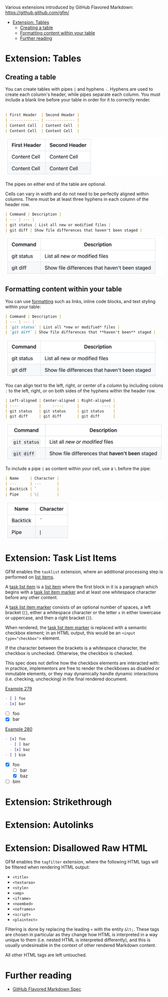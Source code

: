 Various extensions introduced by GitHub Flavored Markdown: https://github.github.com/gfm/

- [Extension: Tables](#extension-tables)
  - [Creating a table](#creating-a-table)
  - [Formatting content within your table](#formatting-content-within-your-table)
  - [Further reading](#further-reading)

# Extension: Tables

## Creating a table

You can create tables with pipes `|` and hyphens `-`. Hyphens are used to create each column's header, while pipes separate each column. You must include a blank line before your table in order for it to correctly render.

```markdown

| First Header  | Second Header |
| ------------- | ------------- |
| Content Cell  | Content Cell  |
| Content Cell  | Content Cell  |
```

![Screenshot of a GitHub Markdown table rendered as two equal columns. Headers are shown in boldface, and alternate content rows have gray shading.](https://github.com/github/docs/raw/main/assets/images/help/writing/table-basic-rendered.png)

The pipes on either end of the table are optional.

Cells can vary in width and do not need to be perfectly aligned within columns. There must be at least three hyphens in each column of the header row.

```markdown
| Command | Description |
| --- | --- |
| git status | List all new or modified files |
| git diff | Show file differences that haven't been staged |
```

![Screenshot of a GitHub Markdown table with two columns of differing width. Rows list the commands "git status" and "git diff" and their descriptions.](https://github.com/github/docs/raw/main/assets/images/help/writing/table-varied-columns-rendered.png)

## Formatting content within your table

You can use [formatting](https://docs.github.com/en/get-started/writing-on-github/getting-started-with-writing-and-formatting-on-github/basic-writing-and-formatting-syntax) such as links, inline code blocks, and text styling within your table:

```markdown
| Command | Description |
| --- | --- |
| `git status` | List all *new or modified* files |
| `git diff` | Show file differences that **haven't been** staged |
```

![Screenshot of a GitHub Markdown table with the commands formatted as code blocks. Bold and italic formatting are used in the descriptions.](https://github.com/github/docs/raw/main/assets/images/help/writing/table-varied-columns-rendered.png)

You can align text to the left, right, or center of a column by including colons `:` to the left, right, or on both sides of the hyphens within the header row.

```markdown
| Left-aligned | Center-aligned | Right-aligned |
| :---         |     :---:      |          ---: |
| git status   | git status     | git status    |
| git diff     | git diff       | git diff      |
```

![Screenshot of a Markdown table with three columns as rendered on GitHub, showing how text within cells can be set to align left, center, or right.](https://github.com/github/docs/raw/main/assets/images/help/writing/table-inline-formatting-rendered.png)

To include a pipe `|` as content within your cell, use a `\` before the pipe:

```markdown
| Name     | Character |
| ---      | ---       |
| Backtick | `         |
| Pipe     | \|        |
```

![Screenshot of a Markdown table as rendered on GitHub showing how pipes, which normally close cells, are shown when prefaced by a backslash.](https://github.com/github/docs/raw/main/assets/images/help/writing/table-escaped-character-rendered.png)

# Extension: Task List Items

GFM enables the  `tasklist`  extension, where an additional processing step is performed on  [list items](https://github.github.com/gfm/#list-items).

A  [task list item](https://github.github.com/gfm/#task-list-item)  is a  [list item](https://github.github.com/gfm/#list-items)  where the first block in it is a paragraph which begins with a  [task list item marker](https://github.github.com/gfm/#task-list-item-marker)  and at least one whitespace character before any other content.

A  [task list item marker](https://github.github.com/gfm/#task-list-item-marker)  consists of an optional number of spaces, a left bracket (`[`), either a whitespace character or the letter  `x`  in either lowercase or uppercase, and then a right bracket (`]`).

When rendered, the  [task list item marker](https://github.github.com/gfm/#task-list-item-marker)  is replaced with a semantic checkbox element; in an HTML output, this would be an  `<input type="checkbox">`  element.

If the character between the brackets is a whitespace character, the checkbox is unchecked. Otherwise, the checkbox is checked.

This spec does not define how the checkbox elements are interacted with: in practice, implementors are free to render the checkboxes as disabled or inmutable elements, or they may dynamically handle dynamic interactions (i.e. checking, unchecking) in the final rendered document.

[Example 279](https://github.github.com/gfm/#example-279)

```markdown
- [ ] foo
- [x] bar
```

- [ ] foo
- [x] bar

[Example 280](https://github.github.com/gfm/#example-280)

```markdown
- [x] foo
  - [ ] bar
  - [x] baz
- [ ] bim
```

- [x] foo
  - [ ] bar
  - [x] baz
- [ ] bim

# Extension: Strikethrough

# Extension: Autolinks

# Extension: Disallowed Raw HTML

GFM enables the  `tagfilter`  extension, where the following HTML tags will be filtered when rendering HTML output:

- `<title>`
- `<textarea>`
- `<style>`
- `<xmp>`
- `<iframe>`
- `<noembed>`
- `<noframes>`
- `<script>`
- `<plaintext>`

Filtering is done by replacing the leading  `<`  with the entity  `&lt;`. These tags are chosen in particular as they change how HTML is interpreted in a way unique to them (i.e. nested HTML is interpreted differently), and this is usually undesireable in the context of other rendered Markdown content.

All other HTML tags are left untouched.

# Further reading

* [GitHub Flavored Markdown Spec](https://github.github.com/gfm/)